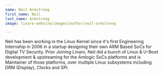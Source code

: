 ```yaml
---
name: Neil Armstrong
first_name: Neil
last_name: Armstrong
image: linaro-website/images/author/neil-armstrong

---
```


Neil has been working in the Linux Kernel since it's first Engineering Internship in 2006 in a startup designing their own ARM Based SoCs for Digital TV Security. Prior Joining Linaro, Neil did a bunch of Linux & U-Boot development & upstreaming for the Amlogic SoCs platforms and is  Maintainer of those platforms, over multiple Linux subsystems including DRM (Display), Clocks and SPI.

